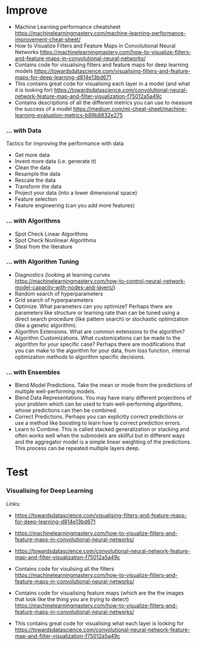 # Improve

- Machine Learning performance cheatsheet https://machinelearningmastery.com/machine-learning-performance-improvement-cheat-sheet/
- How to Visualize Filters and Feature Maps in Convolutional Neural Networks https://machinelearningmastery.com/how-to-visualize-filters-and-feature-maps-in-convolutional-neural-networks/
- Contains code for visualising filters and feature maps for deep learning models https://towardsdatascience.com/visualising-filters-and-feature-maps-for-deep-learning-d814e13bd671
- This contains great code for visualising each layer in a model (and what it is looking for) https://towardsdatascience.com/convolutional-neural-network-feature-map-and-filter-visualization-f75012a5a49c
- Contains descriptions of all the different metrics you can use to measure the success of a model https://medium.com/ml-cheat-sheet/machine-learning-evaluation-metrics-b89b8832e275

### ... with Data

Tactics for improving the performance with data 
- Get more data
- Invent more data (i.e. generate it)
- Clean the data
- Resample the data
- Rescale the data
- Transform the data
- Project your data (into a lower dimensional space)
- Feature selection
- Feature engineering (can you add more features)


### ... with Algorithms

- Spot Check Linear Algorithms
- Spot Check Nonlinear Algorithms
- Steal from the literature

### ... with Algorithm Tuning

- Diagnostics (looking at learning curves https://machinelearningmastery.com/how-to-control-neural-network-model-capacity-with-nodes-and-layers/)
- Random search of hyperparameters
- Grid search of hyperparameters 
- Optimize. What parameters can you optimize? Perhaps there are parameters like structure or learning rate than can be tuned using a direct search procedure (like pattern search) or stochastic optimization (like a genetic algorithm).
- Algorithm Extensions. What are common extensions to the algorithm?
- Algorithm Customizations. What customizations can be made to the algorithm for your specific case? Perhaps there are modifications that you can make to the algorithm for your data, from loss function, internal optimization methods to algorithm specific decisions.

### ... with Ensembles

- Blend Model Predictions. Take the mean or mode from the predictions of multiple well-performing models.
- Blend Data Representations. You may have many different projections of your problem which can be used to train well-performing algorithms, whose predictions can then be combined.
- Correct Predictions. Perhaps you can explicitly correct predictions or use a method like boosting to learn how to correct prediction errors.
- Learn to Combine. This is called stacked generalization or stacking and often works well when the submodels are skillful but in different ways and the aggregator model is a simple linear weighting of the predictions. This process can be repeated multiple layers deep.

# Test

### Visualising for Deep Learning

Links:
- https://towardsdatascience.com/visualising-filters-and-feature-maps-for-deep-learning-d814e13bd671
- https://machinelearningmastery.com/how-to-visualize-filters-and-feature-maps-in-convolutional-neural-networks/
- https://towardsdatascience.com/convolutional-neural-network-feature-map-and-filter-visualization-f75012a5a49c

- Contains code for visulising all the filters https://machinelearningmastery.com/how-to-visualize-filters-and-feature-maps-in-convolutional-neural-networks/
- Contains code for visualising feature maps (which are the the images that look like the thing you are trying to detect) https://machinelearningmastery.com/how-to-visualize-filters-and-feature-maps-in-convolutional-neural-networks/
- This contains great code for visualising what each layer is looking for https://towardsdatascience.com/convolutional-neural-network-feature-map-and-filter-visualization-f75012a5a49c